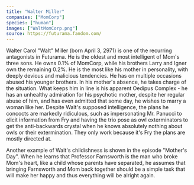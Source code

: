 ```yaml
---
title: "Walter Miller"
companies: ["MomCorp"]
species: ["human"]
images: ["WaltMomCorp.png"]
source: https://futurama.fandom.com/
---
```

Walter Carol "Walt" Miller (born April 3, 2971) is one of the recurring antagonists in Futurama. He is the oldest and most intelligent of Mom's three sons. He owns 0.1% of MomCorp, while his brothers Larry and Igner own the remaining 0.2%. He is the most like his mother in personality, with deeply devious and malicious tendencies. He has on multiple occasions abused his younger brothers. In his mother's absence, he takes charge of the situation. What keeps him in line is his apparent Oedipus Complex - he has an unhealthy admiration for his psychotic mother, despite her regular abuse of him, and has even admitted that some day, he wishes to marry a woman like her.
Despite Walt's supposed intelligence, the plans he concocts are markedly ridiculous, such as impersonating Mr. Panucci to elicit information from Fry and having the trio pose as owl exterminators to get the anti-backwards crystal when he knows absolutely nothing about owls or their extermination. They only work because it's Fry the plans are mostly directed at.

Another example of Walt's childishness is shown in the episode "Mother's Day". When he learns that Professor Farnsworth is the man who broke Mom's heart, like a child whose parents have separated, he assumes that bringing Farnsworth and Mom back together should be a simple task that will make her happy and thus everything will be alright again.